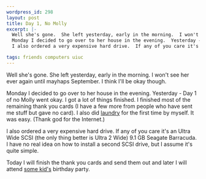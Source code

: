 ```yaml
--- 
wordpress_id: 298
layout: post
title: Day 1, No Molly
excerpt: |-
  Well she's gone.  She left yesterday, early in the morning.  I won't see her ever again until mayhaps September.  I think I'll be okay though.<p>
  Monday I decided to go over to her house in the evening.  Yesterday -  Day 1 of no Molly went okay.  I got a lot of things finished.  I finished most of the remaining thank you cards (I have a few more from people who have sent me stuff but gave no card).  I also did <a href="http://www.laundry.com/">laundry</a> for the first time by myself.  It was easy.  (Thank god for the Internet.)<p>
  I also ordered a very expensive hard drive.  If any of you care it's an Ultra Wide SCSI (the only thing better is Ultra 2 Wide) 9.1 GB Seagate Barracuda.  I have no real idea on how to install a second SCSI drive, but I assume it's quite simple.<p>Today I will finish the thank you cards and send them out and later I will attend <a href="http://www.borchert.com/tom/">some kid's</a> birthday party.

tags: friends computers uiuc
---
```


Well she's gone.  She left yesterday, early in the morning.  I won't see her ever again until mayhaps September.  I think I'll be okay though.<p>
Monday I decided to go over to her house in the evening.  Yesterday -  Day 1 of no Molly went okay.  I got a lot of things finished.  I finished most of the remaining thank you cards (I have a few more from people who have sent me stuff but gave no card).  I also did <a href="http://www.laundry.com/">laundry</a> for the first time by myself.  It was easy.  (Thank god for the Internet.)<p>
I also ordered a very expensive hard drive.  If any of you care it's an Ultra Wide SCSI (the only thing better is Ultra 2 Wide) 9.1 GB Seagate Barracuda.  I have no real idea on how to install a second SCSI drive, but I assume it's quite simple.<p>Today I will finish the thank you cards and send them out and later I will attend <a href="http://www.borchert.com/tom/">some kid's</a> birthday party.
